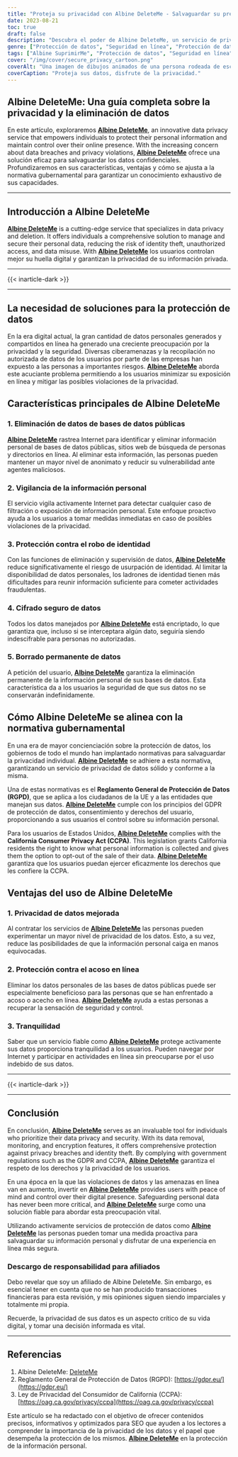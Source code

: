 ```yaml
---
title: "Proteja su privacidad con Albine DeleteMe - Salvaguardar su presencia digital"
date: 2023-08-21
toc: true
draft: false
description: "Descubra el poder de Albine DeleteMe, un servicio de privacidad de datos que le permite proteger su información personal, garantizando la seguridad y tranquilidad en línea."
genre: ["Protección de datos", "Seguridad en línea", "Protección de datos personales", "Prevención del robo de identidad", "Gestión de la huella digital", "Ciberseguridad", "Privacidad en Internet", "Eliminación de datos", "Cumplimiento del GDPR", "CCPA"]
tags: ["Albine SuprimirMe", "Protección de datos", "Seguridad en línea", "Información personal", "Prevención del robo de identidad", "Huella digital", "Ciberseguridad", "Privacidad en Internet", "Eliminación de datos", "Cumplimiento del GDPR", "CCPA", "Protección de datos", "Filtración de datos", "Servicio de privacidad", "Datos sensibles", "Presencia en línea", "Normativa sobre protección de datos", "Supervisión de datos", "Protección de la identidad", "Cifrado de datos", "Violación de la intimidad", "Proteger los datos personales", "Proteger la privacidad en línea", "Eliminación segura de datos", "Prevención de amenazas a la intimidad", "Mitigación del robo de identidad", "Solución de privacidad de datos", "Gestión de la privacidad en línea", "Medidas de seguridad de los datos", "Cumplimiento de la normativa sobre privacidad", "Protección de la identidad en línea"]
cover: "/img/cover/secure_privacy_cartoon.png"
coverAlt: "Una imagen de dibujos animados de una persona rodeada de escudos protectores, que representa la privacidad en línea y la protección de datos."
coverCaption: "Proteja sus datos, disfrute de la privacidad."
---
```


## Albine DeleteMe: Una guía completa sobre la privacidad y la eliminación de datos

En este artículo, exploraremos [**Albine DeleteMe**](https://dnt.abine.com/#/ref_register/pC8ZbvQtt), an innovative data privacy service that empowers individuals to protect their personal information and maintain control over their online presence. With the increasing concern about data breaches and privacy violations, [**Albine DeleteMe**](https://dnt.abine.com/#/ref_register/pC8ZbvQtt) ofrece una solución eficaz para salvaguardar los datos confidenciales. Profundizaremos en sus características, ventajas y cómo se ajusta a la normativa gubernamental para garantizar un conocimiento exhaustivo de sus capacidades.

______

## Introducción a Albine DeleteMe

[**Albine DeleteMe**](https://dnt.abine.com/#/ref_register/pC8ZbvQtt) is a cutting-edge service that specializes in data privacy and deletion. It offers individuals a comprehensive solution to manage and secure their personal data, reducing the risk of identity theft, unauthorized access, and data misuse. With [**Albine DeleteMe**](https://dnt.abine.com/#/ref_register/pC8ZbvQtt) los usuarios controlan mejor su huella digital y garantizan la privacidad de su información privada.

______

{{< inarticle-dark >}}

______

## La necesidad de soluciones para la protección de datos

En la era digital actual, la gran cantidad de datos personales generados y compartidos en línea ha generado una creciente preocupación por la privacidad y la seguridad. Diversas ciberamenazas y la recopilación no autorizada de datos de los usuarios por parte de las empresas han expuesto a las personas a importantes riesgos. [**Albine DeleteMe**](https://dnt.abine.com/#/ref_register/pC8ZbvQtt) aborda este acuciante problema permitiendo a los usuarios minimizar su exposición en línea y mitigar las posibles violaciones de la privacidad.

## Características principales de Albine DeleteMe

### 1. Eliminación de datos de bases de datos públicas

[**Albine DeleteMe**](https://dnt.abine.com/#/ref_register/pC8ZbvQtt) rastrea Internet para identificar y eliminar información personal de bases de datos públicas, sitios web de búsqueda de personas y directorios en línea. Al eliminar esta información, las personas pueden mantener un mayor nivel de anonimato y reducir su vulnerabilidad ante agentes maliciosos.

### 2. Vigilancia de la información personal

El servicio vigila activamente Internet para detectar cualquier caso de filtración o exposición de información personal. Este enfoque proactivo ayuda a los usuarios a tomar medidas inmediatas en caso de posibles violaciones de la privacidad.

### 3. Protección contra el robo de identidad

Con las funciones de eliminación y supervisión de datos, [**Albine DeleteMe**](https://dnt.abine.com/#/ref_register/pC8ZbvQtt) reduce significativamente el riesgo de usurpación de identidad. Al limitar la disponibilidad de datos personales, los ladrones de identidad tienen más dificultades para reunir información suficiente para cometer actividades fraudulentas.

### 4. Cifrado seguro de datos

Todos los datos manejados por [**Albine DeleteMe**](https://dnt.abine.com/#/ref_register/pC8ZbvQtt) está encriptado, lo que garantiza que, incluso si se interceptara algún dato, seguiría siendo indescifrable para personas no autorizadas.

### 5. Borrado permanente de datos

A petición del usuario, [**Albine DeleteMe**](https://dnt.abine.com/#/ref_register/pC8ZbvQtt) garantiza la eliminación permanente de la información personal de sus bases de datos. Esta característica da a los usuarios la seguridad de que sus datos no se conservarán indefinidamente.

## Cómo Albine DeleteMe se alinea con la normativa gubernamental

En una era de mayor concienciación sobre la protección de datos, los gobiernos de todo el mundo han implantado normativas para salvaguardar la privacidad individual. [**Albine DeleteMe**](https://dnt.abine.com/#/ref_register/pC8ZbvQtt) se adhiere a esta normativa, garantizando un servicio de privacidad de datos sólido y conforme a la misma.

Una de estas normativas es el **Reglamento General de Protección de Datos (RGPD)**, que se aplica a los ciudadanos de la UE y a las entidades que manejan sus datos. [**Albine DeleteMe**](https://dnt.abine.com/#/ref_register/pC8ZbvQtt) cumple con los principios del GDPR de protección de datos, consentimiento y derechos del usuario, proporcionando a sus usuarios el control sobre su información personal.

Para los usuarios de Estados Unidos, [**Albine DeleteMe**](https://dnt.abine.com/#/ref_register/pC8ZbvQtt) complies with the **California Consumer Privacy Act (CCPA)**. This legislation grants California residents the right to know what personal information is collected and gives them the option to opt-out of the sale of their data. [**Albine DeleteMe**](https://dnt.abine.com/#/ref_register/pC8ZbvQtt) garantiza que los usuarios puedan ejercer eficazmente los derechos que les confiere la CCPA.

## Ventajas del uso de Albine DeleteMe

### 1. Privacidad de datos mejorada

Al contratar los servicios de [**Albine DeleteMe**](https://dnt.abine.com/#/ref_register/pC8ZbvQtt) las personas pueden experimentar un mayor nivel de privacidad de los datos. Esto, a su vez, reduce las posibilidades de que la información personal caiga en manos equivocadas.

### 2. Protección contra el acoso en línea

Eliminar los datos personales de las bases de datos públicas puede ser especialmente beneficioso para las personas que se han enfrentado a acoso o acecho en línea. [**Albine DeleteMe**](https://dnt.abine.com/#/ref_register/pC8ZbvQtt) ayuda a estas personas a recuperar la sensación de seguridad y control.

### 3. Tranquilidad

Saber que un servicio fiable como [**Albine DeleteMe**](https://dnt.abine.com/#/ref_register/pC8ZbvQtt) protege activamente sus datos proporciona tranquilidad a los usuarios. Pueden navegar por Internet y participar en actividades en línea sin preocuparse por el uso indebido de sus datos.

______

{{< inarticle-dark >}}

______


## Conclusión

En conclusión, [**Albine DeleteMe**](https://dnt.abine.com/#/ref_register/pC8ZbvQtt) serves as an invaluable tool for individuals who prioritize their data privacy and security. With its data removal, monitoring, and encryption features, it offers comprehensive protection against privacy breaches and identity theft. By complying with government regulations such as the GDPR and CCPA, [**Albine DeleteMe**](https://dnt.abine.com/#/ref_register/pC8ZbvQtt) garantiza el respeto de los derechos y la privacidad de los usuarios.

En una época en la que las violaciones de datos y las amenazas en línea van en aumento, invertir en [**Albine DeleteMe**](https://dnt.abine.com/#/ref_register/pC8ZbvQtt) provides users with peace of mind and control over their digital presence. Safeguarding personal data has never been more critical, and [**Albine DeleteMe**](https://dnt.abine.com/#/ref_register/pC8ZbvQtt) surge como una solución fiable para abordar esta preocupación vital.

Utilizando activamente servicios de protección de datos como [**Albine DeleteMe**](https://dnt.abine.com/#/ref_register/pC8ZbvQtt) las personas pueden tomar una medida proactiva para salvaguardar su información personal y disfrutar de una experiencia en línea más segura.

### Descargo de responsabilidad para afiliados

Debo revelar que soy un afiliado de Albine DeleteMe. Sin embargo, es esencial tener en cuenta que no se han producido transacciones financieras para esta revisión, y mis opiniones siguen siendo imparciales y totalmente mi propia.

Recuerde, la privacidad de sus datos es un aspecto crítico de su vida digital, y tomar una decisión informada es vital.
______


## Referencias

1. Albine DeleteMe: [DeleteMe](https://dnt.abine.com/#/ref_register/pC8ZbvQtt)
2. Reglamento General de Protección de Datos (RGPD): [https://gdpr.eu/](https://gdpr.eu/)
3. Ley de Privacidad del Consumidor de California (CCPA): [https://oag.ca.gov/privacy/ccpa](https://oag.ca.gov/privacy/ccpa)

Este artículo se ha redactado con el objetivo de ofrecer contenidos precisos, informativos y optimizados para SEO que ayuden a los lectores a comprender la importancia de la privacidad de los datos y el papel que desempeña la protección de los mismos. [**Albine DeleteMe**](https://dnt.abine.com/#/ref_register/pC8ZbvQtt) en la protección de la información personal.




